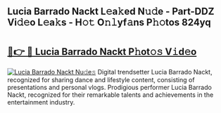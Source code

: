 ## Lucia Barrado Nackt L𝚎a𝚔ed N𝚞𝚍e - Part-DDZ Vi𝚍𝚎o L𝚎a𝚔s - H𝚘𝚝 O𝚗𝚕yf𝚊ns P𝚑𝚘tos 824yq

# <h2><a href="http://kf8h1nt.oniu.top/?m=Lucia+Barrado+Nackt">🔗👉 🔴 Lucia Barrado Nackt P𝚑ot𝚘𝚜 V𝚒d𝚎o</a></h2>

[![Lucia Barrado Nackt Nu𝚍e𝚜](https://i.imgur.com/0qMVB7G.gif)](http://kf8h1nt.oniu.top/?m=Lucia+Barrado+Nackt)
Digital trendsetter Lucia Barrado Nackt, recognized for sharing dance and lifestyle content, consisting of presentations and personal vlogs. Prodigious performer Lucia Barrado Nackt, recognized for their remarkable talents and achievements in the entertainment industry.  
